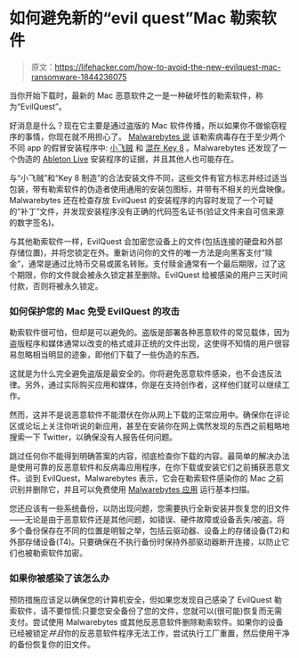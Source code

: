 # 如何避免新的“evil quest”Mac 勒索软件

> 原文：<https://lifehacker.com/how-to-avoid-the-new-evilquest-mac-ransomware-1844236075>

当你开始下载时，最新的 Mac 恶意软件之一是一种破坏性的勒索软件，称为“EvilQuest”。



好消息是什么？现在它主要是通过盗版的 Mac 软件传播，所以如果你不做偷窃程序的事情，你现在就不用担心了。 [Malwarebytes 说](https://blog.malwarebytes.com/mac/2020/06/new-mac-ransomware-spreading-through-piracy/) 该勒索病毒存在于至少两个不同 app 的假冒安装程序中: [小飞贼](https://obdev.at/products/littlesnitch/index.html) 和 [混在 Key 8](https://mixedinkey.com/) 。Malwarebytes 还发现了一个伪造的 [Ableton Live](https://www.ableton.com/en/) 安装程序的证据，并且其他人也可能存在。

与“小飞贼”和“Key 8 制造”的合法安装文件不同，这些文件有官方标志并经过适当包装，带有勒索软件的伪造者使用通用的安装包图标，并带有不相关的光盘映像。Malwarebytes 还在检查存放 EvilQuest 的安装程序的内容时发现了一个可疑的“补丁”文件，并发现安装程序没有正确的代码签名证书(验证文件来自可信来源的数字签名)。

与其他勒索软件一样，EvilQuest 会加密您设备上的文件(包括连接的硬盘和外部存储位置)，并将您锁定在外。重新访问你的文件的唯一方法是向黑客支付“赎金”，通常是通过比特币交易或匿名转账。支付赎金通常有一个最后期限，过了这个期限，你的文件就会被永久锁定甚至删除。EvilQuest 给被感染的用户三天时间付款，否则将被永久锁定。

### 如何保护您的 Mac 免受 EvilQuest 的攻击

勒索软件很可怕，但却是可以避免的。盗版是部署各种恶意软件的常见载体，因为盗版程序和媒体通常以改变的格式或非正统的文件出现，这使得不知情的用户很容易忽略相当明显的迹象，即他们下载了一些伪造的东西。

这就是为什么完全避免盗版是最安全的。你将避免恶意软件感染，也不会违反法律。另外，通过实际购买应用和媒体，你是在支持创作者，这样他们就可以继续工作。

然而，这并不是说恶意软件不能潜伏在你从网上下载的正常应用中。确保你在评论区或论坛上关注你听说的新应用，甚至在安装你在网上偶然发现的东西之前粗略地搜索一下 Twitter，以确保没有人报告任何问题。

跳过任何你不能得到明确答案的内容，彻底检查你下载的内容。最简单的解决办法是使用可靠的反恶意软件和反病毒应用程序，在你下载或安装它们之前捕获恶意文件。谈到 EvilQuest，Malwarebytes 表示，它会在勒索软件感染你的 Mac 之前识别并删除它，并且可以免费使用 [Malwarebytes 应用](https://www.malwarebytes.com/mac/) 运行基本扫描。

您还应该有一些系统备份，以防出现问题，您需要执行全新安装并恢复您的旧文件——无论是由于恶意软件还是其他问题，如错误、硬件故障或设备丢失/被盗。将多个备份保存在不同的位置是明智之举，包括云驱动器、设备上的存储设备(T2)和外部存储设备(T4)。只要确保在不执行备份时保持外部驱动器断开连接，以防止它们也被勒索软件加密。

### 如果你被感染了该怎么办

预防措施应该足以确保您的计算机安全，但如果您发现自己感染了 EvilQuest 勒索软件，请不要惊慌:只要您安全备份了您的文件，您就可以(很可能)恢复而无需支付。尝试使用 Malwarebytes 或其他反恶意软件删除勒索软件。如果你的设备已经被锁定*并且*你的反恶意软件程序无法工作，尝试执行工厂重置，然后使用干净的备份恢复你的旧文件。
